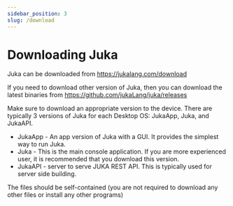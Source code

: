 ```yaml
---
sidebar_position: 3
slug: /download
---
```


# Downloading Juka

Juka can be downloaded from https://jukalang.com/download

If you need to download other version of Juka, then you can download the latest binaries from https://github.com/jukaLang/juka/releases

Make sure to download an appropriate version to the device.
There are typically 3 versions of Juka for each Desktop OS: JukaApp, Juka, and JukaAPI.

- JukaApp - An app version of Juka with a GUI. It provides the simplest way to run Juka.
- Juka - This is the main console application. If you are more experienced user, it is recommended that you download this version.
- JukaAPI - server to serve JUKA REST API. This is typically used for server side building.

The files should be self-contained (you are not required to download any other files or install any other programs)
